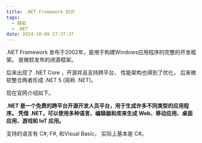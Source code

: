 ```yaml
---
title: .NET Framework 初识
tags:
  - 随笔
  - .NET
date: 2024-10-09 17:37:37
---
```

.NET Framework 发布于2002年，是用于构建Windows应用程序的完整的开发框架。 是微软发布的闭源框架。

后来出现了 .NET Core ，开源并且支持跨平台， 性能架构也得到了优化， 后来微软整合两者形成 .NET 5 (简称 .NET)。


现在官网介绍如下。

**.NET 是一个免费的跨平台开源开发人员平台，用于生成许多不同类型的应用程序。 凭借 .NET，可以使用多种语言、编辑器和库来生成 Web、移动应用、桌面应用、游戏和 IoT 应用。**

支持的语言有 C#, F#, 和Visual Basic， 实际上基本是 C#。